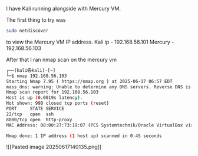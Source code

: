 
I have Kali running alongside with Mercury VM.


The first thing to try was
```bash
sudo netdiscover
```
to view the Mercury VM IP address.
Kali ip - 192.168.56.101
Mercury - 192.168.56.103

After that I ran nmap scan on the mercury vm
```bash
┌──(kali㉿kali)-[~]
└─$ nmap 192.168.56.103
Starting Nmap 7.95 ( https://nmap.org ) at 2025-06-17 06:57 EDT
mass_dns: warning: Unable to determine any DNS servers. Reverse DNS is disabled. Try using --system-dns or specify valid servers with --dns-servers
Nmap scan report for 192.168.56.103
Host is up (0.0019s latency).
Not shown: 998 closed tcp ports (reset)
PORT     STATE SERVICE
22/tcp   open  ssh
8080/tcp open  http-proxy
MAC Address: 08:00:27:73:19:07 (PCS Systemtechnik/Oracle VirtualBox virtual NIC)

Nmap done: 1 IP address (1 host up) scanned in 0.45 seconds

```
![[Pasted image 20250617140135.png]]

